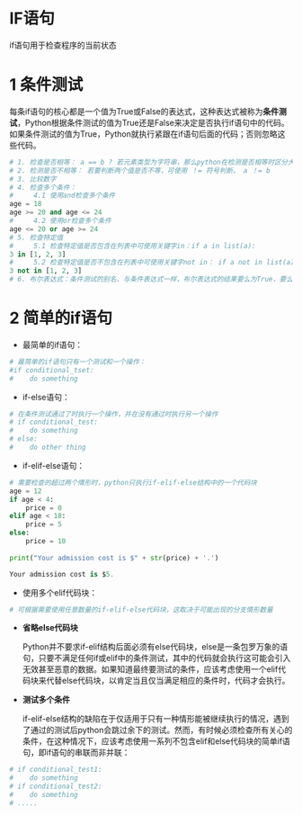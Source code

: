 # IF语句

if语句用于检查程序的当前状态

# 1 条件测试

每条if语句的核心都是一个值为True或False的表达式，这种表达式被称为**条件测试**，Python根据条件测试的值为True还是False来决定是否执行if语句中的代码。如果条件测试的值为True，Python就执行紧跟在if语句后面的代码；否则忽略这些代码。


```python
# 1. 检查是否相等： a == b ? 若元素类型为字符串，那么python在检测是否相等时区分大小写。
# 2. 检测是否不相等： 若要判断两个值是否不等，可使用 ！= 符号判断， a ！= b
# 3. 比较数字
# 4. 检查多个条件：
#     4.1 使用and检查多个条件
age = 18 
age >= 20 and age <= 24
#     4.2 使用or检查多个条件
age <= 20 or age >= 24
# 5. 检查特定值
#     5.1 检查特定值是否包含在列表中可使用关键字in：if a in list(a):
3 in [1, 2, 3]
#     5.2 检查特定值是否不包含在列表中可使用关键字not in： if a not in list(a)
3 not in [1, 2, 3]
# 6. 布尔表达式：条件测试的别名，与条件表达式一样，布尔表达式的结果要么为True，要么为False
```



# 2 简单的if语句

- 最简单的if语句：


```python
# 最简单的if语句只有一个测试和一个操作：
#if conditional_tset:
#    do something
```

- if-else语句：


```python
# 在条件测试通过了时执行一个操作，并在没有通过时执行另一个操作
# if conditional_test:
#    do something
# else:
#    do other thing
```

- if-elif-else语句：


```python
# 需要检查的超过两个情形时，python只执行if-elif-else结构中的一个代码块
age = 12
if age < 4:
    price = 0
elif age < 18:
    price = 5
else:
    price = 10
    
print("Your admission cost is $" + str(price) + '.')

Your admission cost is $5.
```
    

- 使用多个elif代码块：


```python
# 可根据需要使用任意数量的if-elif-else代码块，这取决于可能出现的分支情形数量
```

- **省略else代码块**

    Python并不要求if-elif结构后面必须有else代码块，else是一条包罗万象的语句，只要不满足任何if或elif中的条件测试，其中的代码就会执行这可能会引入无效甚至恶意的数据。如果知道最终要测试的条件，应该考虑使用一个elif代码块来代替else代码块，以肯定当且仅当满足相应的条件时，代码才会执行。

- **测试多个条件**

    if-elif-else结构的缺陷在于仅适用于只有一种情形能被继续执行的情况，遇到了通过的测试后python会跳过余下的测试。然而，有时候必须检查所有关心的条件，在这种情况下，应该考虑使用一系列不包含elif和else代码块的简单if语句，即if语句的串联而非并联：


```python
# if conditional_test1:
#    do something
# if conditional_test2:
#    do something
# .....
```
